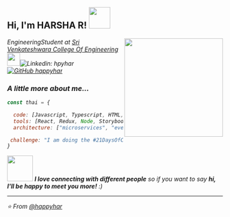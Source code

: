 <h2> Hi, I'm HARSHA R! <img src="https://media.giphy.com/media/mGcNjsfWAjY5AEZNw6/giphy.gif" width="50"></h2>
<img align='right' src="https://media.giphy.com/media/ieyl9zmCjO4b4t6qoY/giphy.gif" width="230">
<p><em>EngineeringStudent at <a href="http://www.svcengg.com">Sri Venkateshwara College Of Engineering</a><img src="https://media.giphy.com/media/fYSnHlufseco8Fh93Z/giphy.gif" width="30

[![Linkedin: hpyhar](https://img.shields.io/badge/-hpyhar-blue?style=flat-square&logo=Linkedin&logoColor=white&link=https://www.linkedin.com/in/hpyhar/)](https://www.linkedin.com/in/hpyhar/)
[![GitHub happyhar](https://img.shields.io/github/followers/happyhar?label=follow&style=social)](https://github.com/happyhar)


### A little more about me...  

```javascript
const thai = {

  code: [Javascript, Typescript, HTML, CSS, Ruby, Python, Java],
  tools: [React, Redux, Node, Storybook, Styled-Components, Jest, Docker],
  architecture: ["microservices", "event-driven", "design system pattern"],

 challenge: "I am doing the #21DaysOfCode challenge focused on MERN Stack"
}
```

<img src="https://media.giphy.com/media/LnQjpWaON8nhr21vNW/giphy.gif" width="60"> <em><b>I love connecting with different people</b> so if you want to say <b>hi, I'll be happy to meet you more!</b> :)</em>

---

⭐️ From [@happyhar](https://github.com/happyhar)
